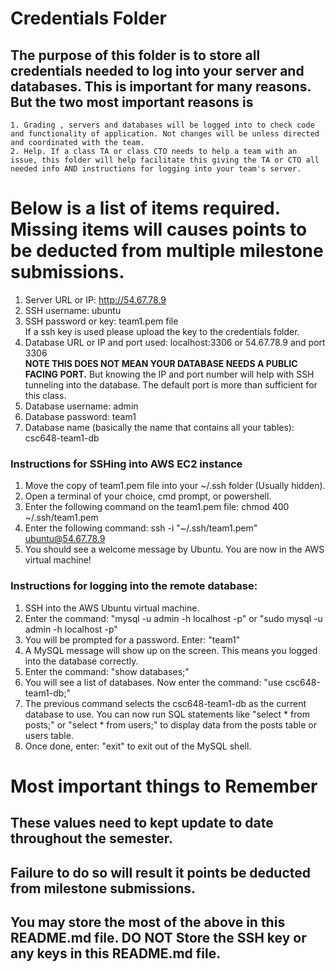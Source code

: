 # Credentials Folder

## The purpose of this folder is to store all credentials needed to log into your server and databases. This is important for many reasons. But the two most important reasons is
    1. Grading , servers and databases will be logged into to check code and functionality of application. Not changes will be unless directed and coordinated with the team.
    2. Help. If a class TA or class CTO needs to help a team with an issue, this folder will help facilitate this giving the TA or CTO all needed info AND instructions for logging into your team's server. 


# Below is a list of items required. Missing items will causes points to be deducted from multiple milestone submissions.

1. Server URL or IP: http://54.67.78.9
2. SSH username: ubuntu
3. SSH password or key: team1.pem file
    <br> If a ssh key is used please upload the key to the credentials folder.
4. Database URL or IP and port used: localhost:3306 or 54.67.78.9 and port 3306
    <br><strong> NOTE THIS DOES NOT MEAN YOUR DATABASE NEEDS A PUBLIC FACING PORT.</strong> But knowing the IP and port number will help with SSH tunneling into the database. The default port is more than sufficient for this class.
5. Database username: admin
6. Database password: team1
7. Database name (basically the name that contains all your tables): csc648-team1-db

### Instructions for SSHing into AWS EC2 instance
1. Move the copy of team1.pem file into your ~/.ssh folder (Usually hidden).
2. Open a terminal of your choice, cmd prompt, or powershell.
3. Enter the following command on the team1.pem file: chmod 400 ~/.ssh/team1.pem
4. Enter the following command: ssh -i "~/.ssh/team1.pem" ubuntu@54.67.78.9
5. You should see a welcome message by Ubuntu. You are now in the AWS virtual machine!

### Instructions for logging into the remote database:
1. SSH into the AWS Ubuntu virtual machine.
2. Enter the command: "mysql -u admin -h localhost -p" or "sudo mysql -u admin -h localhost -p" 
3. You will be prompted for a password. Enter: "team1"
4. A MySQL message will show up on the screen. This means you logged into the database correctly.
5. Enter the command: "show databases;"
6. You will see a list of databases. Now enter the command: "use csc648-team1-db;"
7. The previous command selects the csc648-team1-db as the current database to use. You can now run SQL statements like
"select * from posts;" or "select * from users;" to display data from the posts table or users table.
8. Once done, enter: "exit" to exit out of the MySQL shell.

# Most important things to Remember
## These values need to kept update to date throughout the semester. <br>
## <strong>Failure to do so will result it points be deducted from milestone submissions.</strong><br>
## You may store the most of the above in this README.md file. DO NOT Store the SSH key or any keys in this README.md file.

